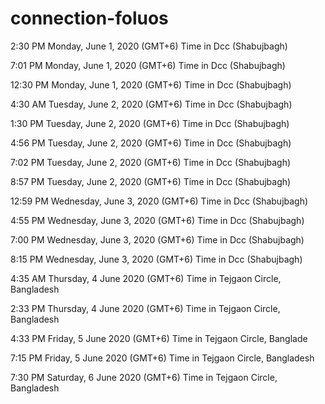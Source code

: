 # connection-foluos

2:30 PM
Monday, June 1, 2020 (GMT+6)
Time in Dcc (Shabujbagh) 

7:01 PM
Monday, June 1, 2020 (GMT+6)
Time in Dcc (Shabujbagh) 

12:30 PM
Monday, June 1, 2020 (GMT+6)
Time in Dcc (Shabujbagh) 

4:30 AM
Tuesday, June 2, 2020 (GMT+6)
Time in Dcc (Shabujbagh) 

1:30 PM
Tuesday, June 2, 2020 (GMT+6)
Time in Dcc (Shabujbagh) 

4:56 PM
Tuesday, June 2, 2020 (GMT+6)
Time in Dcc (Shabujbagh) 

7:02 PM
Tuesday, June 2, 2020 (GMT+6)
Time in Dcc (Shabujbagh) 

8:57 PM
Tuesday, June 2, 2020 (GMT+6)
Time in Dcc (Shabujbagh)

12:59 PM
Wednesday, June 3, 2020 (GMT+6)
Time in Dcc (Shabujbagh)

4:55 PM
Wednesday, June 3, 2020 (GMT+6)
Time in Dcc (Shabujbagh) 

7:00 PM
Wednesday, June 3, 2020 (GMT+6)
Time in Dcc (Shabujbagh) 

8:15 PM
Wednesday, June 3, 2020 (GMT+6)
Time in Dcc (Shabujbagh)

4:35 AM
Thursday, 4 June 2020 (GMT+6)
Time in Tejgaon Circle, Bangladesh 

2:33 PM
Thursday, 4 June 2020 (GMT+6)
Time in Tejgaon Circle, Bangladesh 

4:33 PM
Friday, 5 June 2020 (GMT+6)
Time in Tejgaon Circle, Banglade

7:15 PM
Friday, 5 June 2020 (GMT+6)
Time in Tejgaon Circle, Bangladesh

7:30 PM
Saturday, 6 June 2020 (GMT+6)
Time in Tejgaon Circle, Bangladesh

